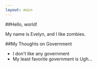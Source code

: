 ```yaml
---
layout: main
---
```

##Hello, world!

My name is Evelyn, and I like zombies.

##My Thoughts on Government

* I don't like any government
* My least favorite government is Ugh...
